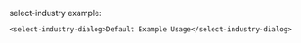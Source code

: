 select-industry example:

```vue
<select-industry-dialog>Default Example Usage</select-industry-dialog>
```
